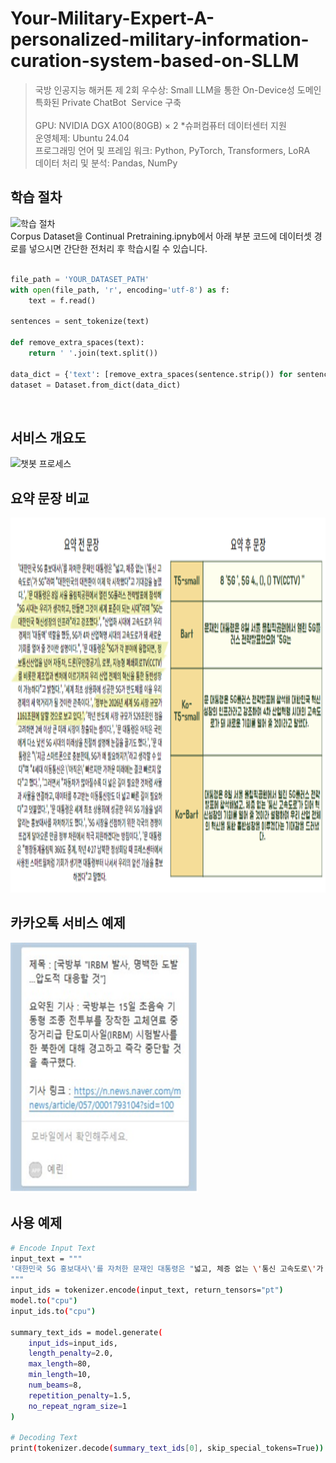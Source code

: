 # Your-Military-Expert-A-personalized-military-information-curation-system-based-on-SLLM
> 국방 인공지능 해커톤 제 2회 우수상: Small LLM을 통한 On-Device성 도메인 특화된 Private ChatBot  Service 구축<br/><br/>
> GPU: NVIDIA DGX A100(80GB) × 2    *슈퍼컴퓨터 데이터센터 지원  <br/>
> 운영체제: Ubuntu 24.04​ <br/>
> 프로그래밍 언어 및 프레임 워크: Python, PyTorch, Transformers​, LoRA <br/>
> 데이터 처리 및 분석: Pandas, NumPy​ 

## 학습 절차
![학습 절차](https://github.com/user-attachments/assets/cea61b3d-9843-4039-88ff-0cdee73f9e0b)  <br/> 
Corpus Dataset을 Continual Pretraining.ipnyb에서 아래 부분 코드에 데이터셋 경로를 넣으시면 간단한 전처리 후 학습시킬 수 있습니다. <br/>  <br/>

```python
file_path = 'YOUR_DATASET_PATH'
with open(file_path, 'r', encoding='utf-8') as f:
    text = f.read()

sentences = sent_tokenize(text)

def remove_extra_spaces(text):
    return ' '.join(text.split())

data_dict = {'text': [remove_extra_spaces(sentence.strip()) for sentence in sentences if sentence.strip()]}
dataset = Dataset.from_dict(data_dict)
``` 
<br/> 

## 서비스 개요도 <br/> 
![챗봇 프로세스](https://github.com/user-attachments/assets/6dadd0bd-064a-4b02-8768-296d0d3735ee) <br/> 


## 요약 문장 비교
<img src="https://github.com/yerinNam/Designing-Effective-Summary-Models-for-Defense-Articles/blob/main/img/%EC%9A%94%EC%95%BD%20%EB%AC%B8%EC%9E%A5%20%EB%B9%84%EA%B5%90.png?raw=true" width="850" height="600"/>



## 카카오톡 서비스 예제
<img src="https://github.com/yerinNam/Designing-Effective-Summary-Models-for-Defense-Articles/blob/main/img/%EC%B9%B4%EC%B9%B4%EC%98%A4%ED%86%A1%20%EC%84%9C%EB%B9%84%EC%8A%A4.png?raw=true" width="300" height="400"/>


## 사용 예제

```sh
# Encode Input Text
input_text = """
'대한민국 5G 홍보대사\'를 자처한 문재인 대통령은 "넓고, 체증 없는 \'통신 고속도로\'가 5G"라며 "대한민국의 대전환이 이제 막 시작됐다"고 기대감을 높였다.', '문 대통령은 8일 서울 올림픽공원에서 열린 5G플러스 전략발표에 참석해 "5G 시대는 우리가 생각하고, 만들면 그것이 세계 표준이 되는 시대"라며 "5G는 대한민국 혁신성장의 인프라"라고 강조했다.', "산업화 시대에 고속도로가 우리 경제의 '대동맥' 역할을 했듯, 5G가 4차 산업혁명 시대의 고속도로가 돼 새로운 기회를 열어 줄 것이란 설명이다.", '문 대통령은 "5G가 각 분야에 융합되면, 정보통신산업을 넘어 자동차, 드론(무인항공기), 로봇, 지능형 폐쇄회로TV(CCTV)를 비롯한 제조업과 벤처에 이르기까지 우리 산업 전체의 혁신을 통한 동반성장이 가능하다"고 밝혔다.', '세계 최초 상용화에 성공한 5G가 반도체를 이을 우리 경제의 새 먹거리가 될 것이란 관측이다.', '정부는 2026년 세계 5G 시장 규모가 1161조원에 달할 것으로 보고 있다.', '작년 반도체 시장 규모가 529조원인 점을 고려하면 2배 이상 큰 미래 시장이 창출되는 셈이다.', '문 대통령은 아직은 국민에게 다소 낯선 5G 시대의 미래상을 친절히 설명해 눈길을 끌기도 했다.', '문 대통령은 "\'지금 스마트폰으로 충분한데, 5G가 왜 필요하지?\'라고 생각할 수 있다"며 "4세대 이동통신은 \'아직은\' 빠르지만 가까운 미래에는 결코 빠르지 않다"고 했다.', '그러면서 "자동차가 많아질수록 더 넓은 길이 필요한 것처럼 사물과 사물을 연결하고, 데이터를 주고받는 이동통신망도 더 넓고 빠른 길이 필요하다"고 덧붙였다.', '문 대통령은 세계 최초 상용화에 성공한 우리 5G 기술을 널리 알리는 홍보대사를 자처하기도 했다.', '5G 시장을 선점하기 위한 각국의 경쟁이 뜨겁게 달아오른 만큼 정부 차원에서 적극 지원하겠다는 방침이다.', '문 대통령은 "평창동계올림픽 360도 중계, 작년 4·27 남북한 정상회담 때 프레스센터에서 사용된 스마트월처럼 기회가 생기면 대통령부터 나서서 우리의 앞선 기술을 홍보하겠다"고 말했다.
"""
input_ids = tokenizer.encode(input_text, return_tensors="pt")
model.to("cpu")
input_ids.to("cpu")

summary_text_ids = model.generate(
    input_ids=input_ids,
    length_penalty=2.0,
    max_length=80,
    min_length=10,
    num_beams=8,
    repetition_penalty=1.5,
    no_repeat_ngram_size=1
)

# Decoding Text
print(tokenizer.decode(summary_text_ids[0], skip_special_tokens=True))
```
